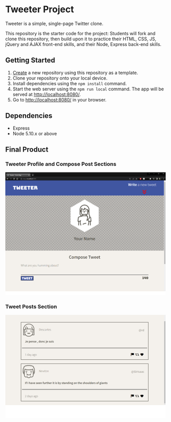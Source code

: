 # Tweeter Project

Tweeter is a simple, single-page Twitter clone.

This repository is the starter code for the project: Students will fork and clone this repository, then build upon it to practice their HTML, CSS, JS, jQuery and AJAX front-end skills, and their Node, Express back-end skills.

## Getting Started

1. [Create](https://docs.github.com/en/repositories/creating-and-managing-repositories/creating-a-repository-from-a-template) a new repository using this repository as a template.
2. Clone your repository onto your local device.
3. Install dependencies using the `npm install` command.
3. Start the web server using the `npm run local` command. The app will be served at <http://localhost:8080/>.
4. Go to <http://localhost:8080/> in your browser.

## Dependencies

- Express
- Node 5.10.x or above

## Final Product

### Tweeter Profile and Compose Post Sections
![Tweeter Profile and Compose Post Sections](https://github.com/SamJamZzz/tweeter/blob/master/docs/tweet-profile-compose.png)

### Tweet Posts Section
![Tweet Posts Section](https://github.com/SamJamZzz/tweeter/blob/master/docs/tweet-posts.png)